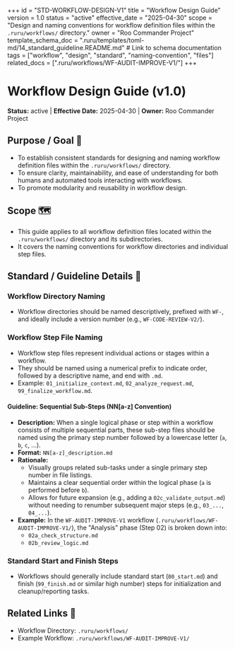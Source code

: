+++
id = "STD-WORKFLOW-DESIGN-V1"
title = "Workflow Design Guide"
version = 1.0
status = "active"
effective_date = "2025-04-30"
scope = "Design and naming conventions for workflow definition files within the `.ruru/workflows/` directory."
owner = "Roo Commander Project"
template_schema_doc = ".ruru/templates/toml-md/14_standard_guideline.README.md" # Link to schema documentation
tags = ["workflow", "design", "standard", "naming-convention", "files"]
related_docs = [".ruru/workflows/WF-AUDIT-IMPROVE-V1/"]
+++

# Workflow Design Guide (v1.0)

**Status:** active | **Effective Date:** 2025-04-30 | **Owner:** Roo Commander Project

## Purpose / Goal 🎯

*   To establish consistent standards for designing and naming workflow definition files within the `.ruru/workflows/` directory.
*   To ensure clarity, maintainability, and ease of understanding for both humans and automated tools interacting with workflows.
*   To promote modularity and reusability in workflow design.

## Scope 🗺️

*   This guide applies to all workflow definition files located within the `.ruru/workflows/` directory and its subdirectories.
*   It covers the naming conventions for workflow directories and individual step files.

## Standard / Guideline Details 📜

### Workflow Directory Naming

*   Workflow directories should be named descriptively, prefixed with `WF-`, and ideally include a version number (e.g., `WF-CODE-REVIEW-V2/`).

### Workflow Step File Naming

*   Workflow step files represent individual actions or stages within a workflow.
*   They should be named using a numerical prefix to indicate order, followed by a descriptive name, and end with `.md`.
*   Example: `01_initialize_context.md`, `02_analyze_request.md`, `99_finalize_workflow.md`.

#### Guideline: Sequential Sub-Steps (NN[a-z] Convention)

*   **Description:** When a single logical phase or step within a workflow consists of multiple sequential parts, these sub-step files should be named using the primary step number followed by a lowercase letter (`a`, `b`, `c`, ...).
*   **Format:** `NN[a-z]_description.md`
*   **Rationale:**
    *   Visually groups related sub-tasks under a single primary step number in file listings.
    *   Maintains a clear sequential order within the logical phase (`a` is performed before `b`).
    *   Allows for future expansion (e.g., adding a `02c_validate_output.md`) without needing to renumber subsequent major steps (e.g., `03_...`, `04_...`).
*   **Example:** In the `WF-AUDIT-IMPROVE-V1` workflow (`.ruru/workflows/WF-AUDIT-IMPROVE-V1/`), the "Analysis" phase (Step 02) is broken down into:
    *   `02a_check_structure.md`
    *   `02b_review_logic.md`

### Standard Start and Finish Steps

*   Workflows should generally include standard start (`00_start.md`) and finish (`99_finish.md` or similar high number) steps for initialization and cleanup/reporting tasks.

## Related Links 🔗

*   Workflow Directory: `.ruru/workflows/`
*   Example Workflow: `.ruru/workflows/WF-AUDIT-IMPROVE-V1/`
